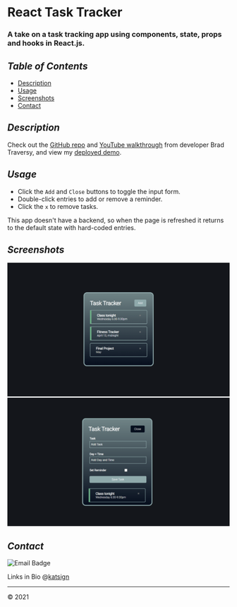 # React Task Tracker

### A take on a task tracking app using components, state, props and hooks in React.js.

## *Table of Contents*

- [Description](#description)
- [Usage](#usage)
- [Screenshots](#screenshots)
- [Contact](#contact)

## *Description*

Check out the [GitHub repo](https://github.com/bradtraversy/react-crash-2021) and [YouTube walkthrough](https://youtu.be/w7ejDZ8SWv8) from developer Brad Traversy, and view my [deployed demo](https://katsign.github.io/react-task-tracker/).

## *Usage*

- Click the `Add` and `Close` buttons to toggle the input form.
- Double-click entries to add or remove a reminder.
- Click the `x` to remove tasks.

This app doesn't have a backend, so when the page is refreshed it returns to the default state with hard-coded entries.

## *Screenshots*

![Landing Demo](tt.PNG)
![Add Task Demo](add.PNG)

## *Contact*

![Email Badge](https://img.shields.io/badge/Email%20Me-mailtokatsign%40gmail.com-d8bfd8)

Links in Bio @[katsign](https://github.com/katsign)

---
&copy; 2021
